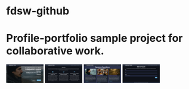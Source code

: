 # fdsw-github

<h1>Profile-portfolio sample project for collaborative work.</h1>

<img src="assets/img/rdm_sample1.jpg" alt="header sample" width="100" height="50">
<img src="assets/img/rdm_sample2.jpg" alt="body sample"  width="100" height="50">
<img src="assets/img/rdm_sample3.jpg" alt="cards sample" width="100" height="50">
<img src="assets/img/rdm_sample4.jpg" alt="contact sample" width="100" height="50">





